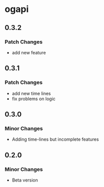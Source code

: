 # ogapi

## 0.3.2

### Patch Changes

- add new feature

## 0.3.1

### Patch Changes

- add new time lines
- fix problems on logic

## 0.3.0

### Minor Changes

- Adding time-lines but incomplete features

## 0.2.0

### Minor Changes

- Beta version

